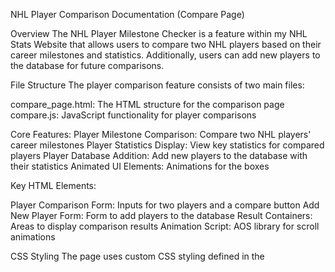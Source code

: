 NHL Player Comparison Documentation (Compare Page)

Overview
The NHL Player Milestone Checker is a feature within my NHL Stats Website that allows users to compare two NHL players based on their career milestones and statistics. Additionally, users can add new players to the database for future comparisons.

File Structure
The player comparison feature consists of two main files:

compare_page.html: The HTML structure for the comparison page
compare.js: JavaScript functionality for player comparisons

Core Features:
Player Milestone Comparison: Compare two NHL players' career milestones
Player Statistics Display: View key statistics for compared players
Player Database Addition: Add new players to the database with their statistics
Animated UI Elements: Animations for the boxes

Key HTML Elements:

Player Comparison Form: Inputs for two players and a compare button
Add New Player Form: Form to add players to the database
Result Containers: Areas to display comparison results
Animation Script: AOS library for scroll animations

CSS Styling
The page uses custom CSS styling defined in the <style> section:
Such as 
- Color Scheme: Uses NHL-appropriate colors
- Animated Button: Uses the button-85 class with a glowing animation effect
- Player Boxes: Styled boxes for displaying player information

JavaScript Functionality:

Key Functions:
- Helper Functions:
    - capitalize(name): Properly capitalizes player names


API Interaction:
- fetchMilestonePlayers: Fetches players from the NHL API for specific milestones


API Integration
The player comparison feature integrates with the NHL API to fetch milestone data.

API endpoints used:
/milestone-1000-point-career
/milestone-500-goal-career
/milestone-100-point-season
/milestone-50-goal-season
/milestone-5-goal-game

Database Integration
The feature integrates with a local Supabase that I created to:

- Retrieve Player Statistics: For displaying alongside milestone data
- Add New Players: For adding custom players to the database

Milestone Tracking:
The app tracks several key milestones for NHL players

- 1000 Point Career: Players who have scored 1000+ career points
- 500 Goal Career: Players who have scored 500+ career goals
- 100 Point Season: Players who have had a 100+ point season
- 50 Goal Season: Players who have had a 50+ goal season
- 5 Goal Game: Players who have scored 5+ goals in a single game
